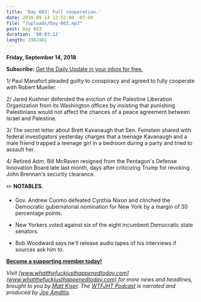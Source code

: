 ```yaml
---
title: 'Day 603: Full cooperation.'
date: 2018-09-14 12:52:00 -07:00
file: "/uploads/Day-603.mp3"
post: Day 603
duration: '00:03:12'
length: 2902481
---
```


**Friday, September 14, 2018**

**Subscribe:** [Get the Daily Update in your inbox for free. ](https://whatthefuckjusthappenedtoday.com/subscribe/)

1/ Paul Manafort pleaded guilty to conspiracy and agreed to fully cooperate with Robert Mueller.

2/ Jared Kushner defended the eviction of the Palestine Liberation Organization from its Washington offices by insisting that punishing Palestinians would not affect the chances of a peace agreement between Israel and Palestine.

3/ The secret letter about Brett Kavanaugh that Sen. Feinstein shared with federal investigators yesterday charges that a teenage Kavanaugh and a male friend trapped a teenage girl in a bedroom during a party and tried to assault her.

4/ Retired Adm. Bill McRaven resigned from the Pentagon's Defense Innovation Board late last month, days after criticizing Trump for revoking John Brennan's security clearance.

✏️ **NOTABLES.**

* Gov. Andrew Cuomo defeated Cynthia Nixon and clinched the Democratic gubernatorial nomination for New York by a margin of 30 percentage points.

* New Yorkers voted against six of the eight incumbent Democratic state senators.

* Bob Woodward says he'll release audio tapes of his interviews if sources ask him to.

**[Become a supporting member today!](https://whatthefuckjusthappenedtoday.com/membership/?utm_source=2017\+Donors&utm_campaign=8dccd905d9-&utm_medium=email&utm_term=0_3bd36f654c-8dccd905d9-169730397)**

*Visit [www.whatthefuckjusthappenedtoday.com](www.whatthefuckjusthappenedtoday.com) for more news and headlines, brought to you by [Matt Kiser](https://twitter.com/Matt_Kiser). The [WTFJHT Podcast](https://whatthefuckjusthappenedtoday.com/podcasts/) is narrated and produced by [Joe Amditis](https://twitter.com/jsamditis).*
